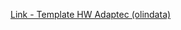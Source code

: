 [Link - Template HW Adaptec (olindata)](https://github.com/olindata/tribily-zabbix-templates/tree/master/HW_Adaptec)
